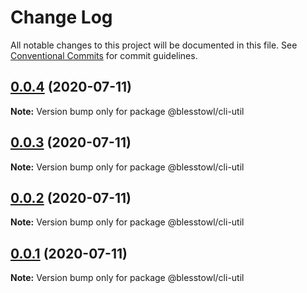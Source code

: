 # Change Log

All notable changes to this project will be documented in this file.
See [Conventional Commits](https://conventionalcommits.org) for commit guidelines.

## [0.0.4](https://github.com/blesstosam/lerna-demo/compare/v0.0.3...v0.0.4) (2020-07-11)

**Note:** Version bump only for package @blesstowl/cli-util





## [0.0.3](https://github.com/blesstosam/lerna-demo/compare/v0.0.2...v0.0.3) (2020-07-11)

**Note:** Version bump only for package @blesstowl/cli-util





## [0.0.2](https://github.com/blesstosam/lerna-demo/compare/v0.0.2-alpha.2...v0.0.2) (2020-07-11)

**Note:** Version bump only for package @blesstowl/cli-util





## [0.0.1](https://github.com/blesstosam/lerna-demo/compare/v0.0.2-alpha.2...v0.0.1) (2020-07-11)

**Note:** Version bump only for package @blesstowl/cli-util
